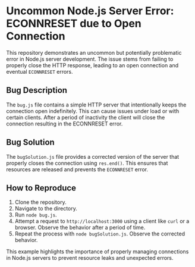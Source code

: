 # Uncommon Node.js Server Error: ECONNRESET due to Open Connection

This repository demonstrates an uncommon but potentially problematic error in Node.js server development.  The issue stems from failing to properly close the HTTP response, leading to an open connection and eventual `ECONNRESET` errors.

## Bug Description

The `bug.js` file contains a simple HTTP server that intentionally keeps the connection open indefinitely. This can cause issues under load or with certain clients.  After a period of inactivity the client will close the connection resulting in the ECONNRESET error.

## Bug Solution

The `bugSolution.js` file provides a corrected version of the server that properly closes the connection using `res.end()`.  This ensures that resources are released and prevents the `ECONNRESET` error.

## How to Reproduce

1. Clone the repository.
2. Navigate to the directory.
3. Run `node bug.js`.
4. Attempt a request to `http://localhost:3000` using a client like `curl` or a browser. Observe the behavior after a period of time.
5. Repeat the process with `node bugSolution.js`. Observe the corrected behavior.

This example highlights the importance of properly managing connections in Node.js servers to prevent resource leaks and unexpected errors.